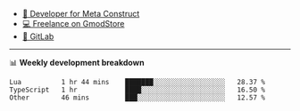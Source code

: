 - [🎈 Developer for Meta Construct](https://metastruct.net)
- [💻 Freelance on GmodStore](https://www.gmodstore.com/users/Tenrys)
- [🦊 GitLab](https://gitlab.com/Tenrys)

---

📊 **Weekly development breakdown**
<!--START_SECTION:waka-->

```text
Lua          1 hr 44 mins    ███████░░░░░░░░░░░░░░░░░░   28.37 %
TypeScript   1 hr            ████░░░░░░░░░░░░░░░░░░░░░   16.50 %
Other        46 mins         ███░░░░░░░░░░░░░░░░░░░░░░   12.57 %
```

<!--END_SECTION:waka-->
